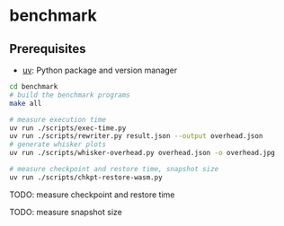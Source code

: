 # benchmark

## Prerequisites

- [uv](https://github.com/astral-sh/uv): Python package and version manager

```bash
cd benchmark
# build the benchmark programs
make all

# measure execution time
uv run ./scripts/exec-time.py
uv run ./scripts/rewriter.py result.json --output overhead.json
# generate whisker plots
uv run ./scripts/whisker-overhead.py overhead.json -o overhead.jpg

# measure checkpoint and restore time, snapshot size
uv run ./scripts/chkpt-restore-wasm.py
```

TODO: measure checkpoint and restore time

TODO: measure snapshot size
